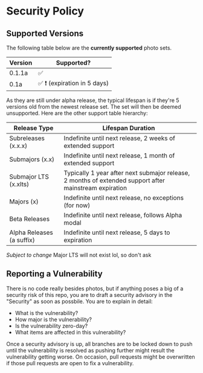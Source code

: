 # Security Policy

## Supported Versions

The following table below are the **currently supported** photo sets.

| Version | Supported?          |
| ------- | ------------------ |
| 0.1.1a   | :white_check_mark: |
| 0.1a   | :white_check_mark: :exclamation: (expiration in 5 days) |

As they are still under alpha release, the typical lifespan is if they're 5 versions old from the newest release set. The set will then be deemed unsupported. Here are the other support table hierarchy:

| Release Type | Lifespan Duration | 
| ------------ | ----------------- |
| Subreleases (x.x.x) | Indefinite until next release, 2 weeks of extended support |
| Submajors (x.x) | Indefinite until next release, 1 month of extended support |
| Submajor LTS (x.xlts) | Typically 1 year after next submajor release, 2 months of extended support after mainstream expiration |
| Majors (x) | Indefinite until next release, no exceptions (for now) |
| Beta Releases | Indefinite until next release, follows Alpha modal |
| Alpha Releases (a suffix) | Indefinite until next release, 5 days to expiration |

*Subject to change*
Major LTS will not exist lol, so don't ask

## Reporting a Vulnerability

There is no code really besides photos, but if anything poses a big of a security risk of this repo, you are to draft a security advisory in the "Security" as soon as possbile. You are to explain in detail:
- What is the vulnerability?
- How major is the vulnerability?
- Is the vulnerability zero-day?
- What items are affected in this vulnerability?

Once a security advisory is up, all branches are to be locked down to push until the vulnerability is resolved as pushing further might result the vulnerability getting worse. On occasion, pull requests might be overwritten if those pull requests are open to fix a vulnerability.
